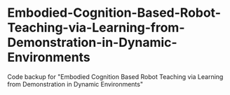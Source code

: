 # Embodied-Cognition-Based-Robot-Teaching-via-Learning-from-Demonstration-in-Dynamic-Environments
Code backup for "Embodied Cognition Based Robot Teaching via Learning from Demonstration in Dynamic Environments"
